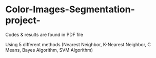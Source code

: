 # Color-Images-Segmentation-project-
Codes & results are found in PDF file 

Using 5 different methods (Nearest Neighbor, K-Nearest Neighbor, C Means, Bayes Algorithm, SVM Algorithm)
